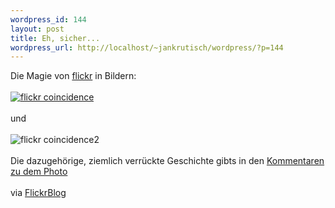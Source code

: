 ```yaml
--- 
wordpress_id: 144
layout: post
title: Eh, sicher...
wordpress_url: http://localhost/~jankrutisch/wordpress/?p=144
---
```

Die Magie von <a href="http://www.flickr.com/">flickr</a> in Bildern:<br />
<br />
<a href="http://www.flickr.com/photos/matt/1424625/"><img src="http://photos2.flickr.com/1424625_eef0fcedb5_m_d.jpg" alt="flickr coincidence"></a><br />
<br />
und<br />
<br />
<img src="http://photos3.flickr.com/2503244_7915e84166_m_d.jpg" alt="flickr coincidence2"><br />
<br />
Die dazugeh&ouml;rige, ziemlich verr&uuml;ckte Geschichte gibts in den <a href="http://www.flickr.com/photos/matt/1424625/">Kommentaren zu dem Photo</a><br />
<br />
via <a href="http://blog.flickr.com/flickrblog/2005/01/_nbsp_where_to_.html">FlickrBlog</a>
